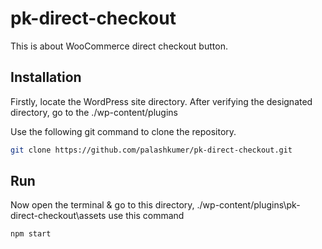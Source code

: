 # pk-direct-checkout
This is about WooCommerce direct checkout button.
## Installation
Firstly, locate the WordPress site directory. After verifying the designated directory, go to the ./wp-content/plugins

Use the following git command to clone the repository. <br>
```bash
git clone https://github.com/palashkumer/pk-direct-checkout.git
```
## Run
Now open the terminal & go to this directory, ./wp-content/plugins\pk-direct-checkout\assets 
use this command
```
npm start
```
